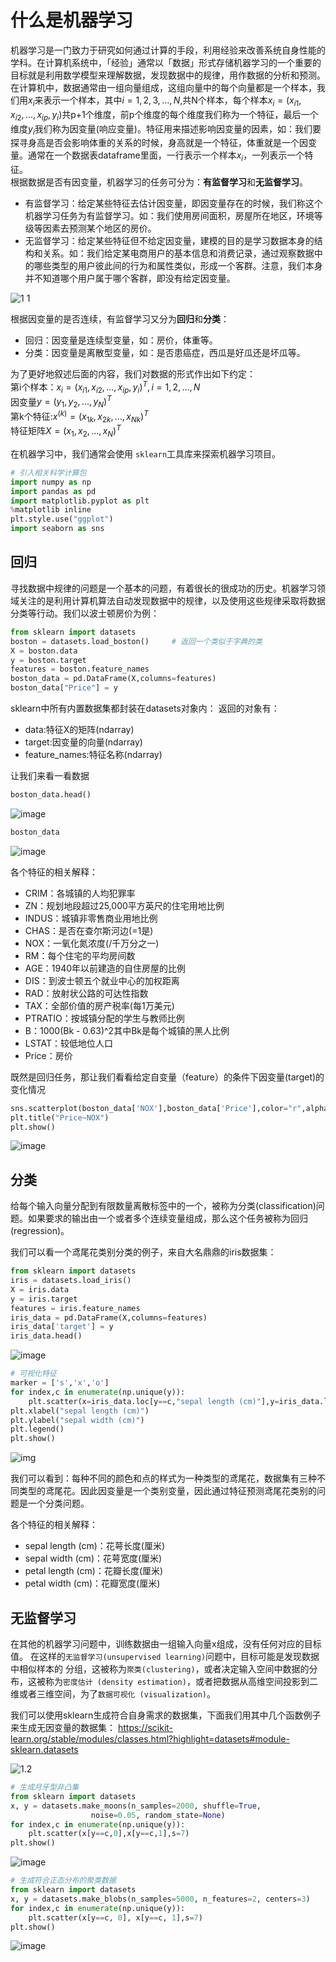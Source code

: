 # 什么是机器学习

机器学习是一门致力于研究如何通过计算的手段，利用经验来改善系统自身性能的学科。在计算机系统中，「经验」通常以「数据」形式存储机器学习的一个重要的目标就是利用数学模型来理解数据，发现数据中的规律，用作数据的分析和预测。在计算机中，数据通常由一组向量组成，这组向量中的每个向量都是一个样本，我们用$x_i$来表示一个样本，其中$i=1,2,3,...,N$,共N个样本，每个样本$x_i=(x_{i1},x_{i2},...,x_{ip},y_i)$共p+1个维度，前p个维度的每个维度我们称为一个特征，最后一个维度$y_i$我们称为因变量(响应变量)。特征用来描述影响因变量的因素，如：我们要探寻身高是否会影响体重的关系的时候，身高就是一个特征，体重就是一个因变量。通常在一个数据表dataframe里面，一行表示一个样本$x_i$，一列表示一个特征。      
根据数据是否有因变量，机器学习的任务可分为：**有监督学习**和**无监督学习**。

   - 有监督学习：给定某些特征去估计因变量，即因变量存在的时候，我们称这个机器学习任务为有监督学习。如：我们使用房间面积，房屋所在地区，环境等级等因素去预测某个地区的房价。          
   - 无监督学习：给定某些特征但不给定因变量，建模的目的是学习数据本身的结构和关系。如：我们给定某电商用户的基本信息和消费记录，通过观察数据中的哪些类型的用户彼此间的行为和属性类似，形成一个客群。注意，我们本身并不知道哪个用户属于哪个客群，即没有给定因变量。

![1 1](https://user-images.githubusercontent.com/55370336/111173762-defa1800-85e1-11eb-93f6-abd310451c5a.png)

根据因变量的是否连续，有监督学习又分为**回归**和**分类**：
   - 回归：因变量是连续型变量，如：房价，体重等。
   - 分类：因变量是离散型变量，如：是否患癌症，西瓜是好瓜还是坏瓜等。

为了更好地叙述后面的内容，我们对数据的形式作出如下约定：      
第i个样本：$x_i=(x_{i1},x_{i2},...,x_{ip},y_i)^T,i=1,2,...,N$     
因变量$y=(y_1,y_2,...,y_N)^T$        
第k个特征:$x^{(k)}=(x_{1k},x_{2k},...,x_{Nk})^T$     
特征矩阵$X=(x_1,x_2,...,x_N)^T$

在机器学习中，我们通常会使用 `sklearn`工具库来探索机器学习项目。

```python
# 引入相关科学计算包
import numpy as np
import pandas as pd
import matplotlib.pyplot as plt
%matplotlib inline 
plt.style.use("ggplot")      
import seaborn as sns
```

## 回归

寻找数据中规律的问题是一个基本的问题，有着很长的很成功的历史。机器学习领域关注的是利用计算机算法自动发现数据中的规律，以及使用这些规律采取将数据分类等行动。我们以波士顿房价为例：

```python
from sklearn import datasets
boston = datasets.load_boston()     # 返回一个类似于字典的类
X = boston.data
y = boston.target
features = boston.feature_names
boston_data = pd.DataFrame(X,columns=features)
boston_data["Price"] = y
```

sklearn中所有内置数据集都封装在datasets对象内：
返回的对象有：
   - data:特征X的矩阵(ndarray)
   - target:因变量的向量(ndarray)
   - feature_names:特征名称(ndarray)

让我们来看一看数据

```python
boston_data.head()
```



![image](https://user-images.githubusercontent.com/55370336/111174179-30a2a280-85e2-11eb-88a3-a4af39847c0a.png)

```python
boston_data
```



![image](https://user-images.githubusercontent.com/55370336/111174205-37311a00-85e2-11eb-828f-f6c39a4c8dd2.png)

各个特征的相关解释：

* CRIM：各城镇的人均犯罪率
* ZN：规划地段超过25,000平方英尺的住宅用地比例
* INDUS：城镇非零售商业用地比例
* CHAS：是否在查尔斯河边(=1是)
* NOX：一氧化氮浓度(/千万分之一)
* RM：每个住宅的平均房间数
* AGE：1940年以前建造的自住房屋的比例
* DIS：到波士顿五个就业中心的加权距离
* RAD：放射状公路的可达性指数
* TAX：全部价值的房产税率(每1万美元)
* PTRATIO：按城镇分配的学生与教师比例
* B：1000(Bk - 0.63)^2其中Bk是每个城镇的黑人比例
* LSTAT：较低地位人口
* Price：房价

既然是回归任务，那让我们看看给定自变量（feature）的条件下因变量(target)的变化情况

```python
sns.scatterplot(boston_data['NOX'],boston_data['Price'],color="r",alpha=0.6)
plt.title("Price~NOX")
plt.show()
```

![image](https://user-images.githubusercontent.com/55370336/111174299-4a43ea00-85e2-11eb-8bca-31329042dca1.png)

## 分类

给每个输入向量分配到有限数量离散标签中的一个，被称为分类(classification)问题。如果要求的输出由一个或者多个连续变量组成，那么这个任务被称为回归(regression)。

我们可以看一个鸢尾花类别分类的例子，来自大名鼎鼎的iris数据集：

```python
from sklearn import datasets
iris = datasets.load_iris()
X = iris.data
y = iris.target
features = iris.feature_names
iris_data = pd.DataFrame(X,columns=features)
iris_data['target'] = y
iris_data.head()
```

![image](https://user-images.githubusercontent.com/55370336/111174507-72cbe400-85e2-11eb-9b53-957e546f926d.png)



```python
# 可视化特征
marker = ['s','x','o']
for index,c in enumerate(np.unique(y)):
    plt.scatter(x=iris_data.loc[y==c,"sepal length (cm)"],y=iris_data.loc[y==c,"sepal width (cm)"],alpha=0.8,label=c,marker=marker[c])
plt.xlabel("sepal length (cm)")
plt.ylabel("sepal width (cm)")
plt.legend()
plt.show()
```

![img](https://user-images.githubusercontent.com/55370336/111174532-76f80180-85e2-11eb-910d-56a029e213b0.png)

我们可以看到：每种不同的颜色和点的样式为一种类型的鸢尾花，数据集有三种不同类型的鸢尾花。因此因变量是一个类别变量，因此通过特征预测鸢尾花类别的问题是一个分类问题。

各个特征的相关解释：

* sepal length (cm)：花萼长度(厘米)
* sepal width (cm)：花萼宽度(厘米)
* petal length (cm)：花瓣长度(厘米)
* petal width (cm)：花瓣宽度(厘米)

## 无监督学习

在其他的机器学习问题中，训练数据由一组输入向量x组成，没有任何对应的目标值。 在这样的`无监督学习(unsupervised learning)`问题中，目标可能是发现数据中相似样本的 分组，这被称为`聚类(clustering)`，或者决定输入空间中数据的分布，这被称为`密度估计 (density estimation)`，或者把数据从高维空间投影到二维或者三维空间，为了`数据可视化 (visualization)`。

我们可以使用sklearn生成符合自身需求的数据集，下面我们用其中几个函数例子来生成无因变量的数据集：
https://scikit-learn.org/stable/modules/classes.html?highlight=datasets#module-sklearn.datasets

![1.2](https://user-images.githubusercontent.com/55370336/111173774-e0c3db80-85e1-11eb-96c8-cca4de4e669e.png)



```python
# 生成月牙型非凸集
from sklearn import datasets
x, y = datasets.make_moons(n_samples=2000, shuffle=True,
                  noise=0.05, random_state=None)
for index,c in enumerate(np.unique(y)):
    plt.scatter(x[y==c,0],x[y==c,1],s=7)
plt.show()
```

![image](https://user-images.githubusercontent.com/55370336/111174787-b0c90800-85e2-11eb-9201-4ee7a2d8ae32.png)



```python
# 生成符合正态分布的聚类数据
from sklearn import datasets
x, y = datasets.make_blobs(n_samples=5000, n_features=2, centers=3)
for index,c in enumerate(np.unique(y)):
    plt.scatter(x[y==c, 0], x[y==c, 1],s=7)
plt.show()
```

![image](https://user-images.githubusercontent.com/55370336/111174803-b58dbc00-85e2-11eb-990c-fe5721a94147.png)